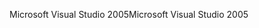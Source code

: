 <span data-ttu-id="132b3-101">Microsoft Visual Studio 2005</span><span class="sxs-lookup"><span data-stu-id="132b3-101">Microsoft Visual Studio 2005</span></span>